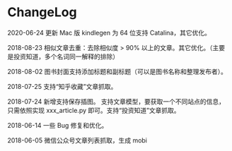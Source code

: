 # ChangeLog

2020-06-24 更新 Mac 版 kindlegen 为 64 位支持 Catalina，其它优化。

2018-08-23 相似文章去重：去除相似度 > 90% 以上的文章。其它优化。（主要是投资知道，多个名词同一解释的排除）

2018-08-02 图书封面支持添加标题和副标题（可以是图书名称和整理发布者）。

2018-07-25 支持“知乎收藏”文章抓取。

2018-07-24 新增支持保存插图。 支持文章模型，要获取一个不同站点的信息，只需依照实现 xxx_article.py 即可。支持“投资知道”文章抓取。

2018-06-14 一些 Bug 修复和优化。

2018-06-05 微信公众号文章列表抓取，生成 mobi